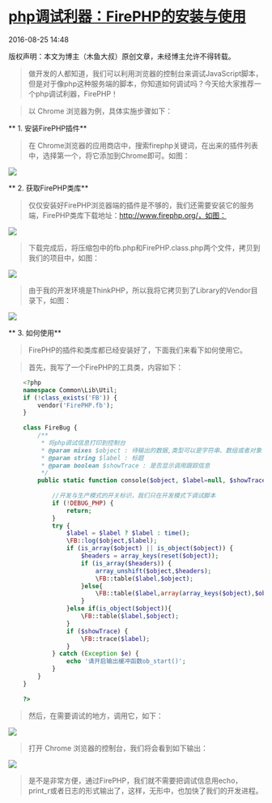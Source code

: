 # [php调试利器：FirePHP的安装与使用][0]

 2016-08-25 14:48  

版权声明：本文为博主（木鱼大叔）原创文章，未经博主允许不得转载。

> 做开发的人都知道，我们可以利用浏览器的控制台来调试JavaScript脚本，但是对于像php这种服务端的脚本，你知道如何调试吗？今天给大家推荐一个php调试利器，FirePHP！

 > 以  Chrome  浏览器为例，具体实施步骤如下：

** 1. 安装FirePHP插件**

> 在  Chrome浏览器的应用商店中，搜索firephp关键词，在出来的插件列表中，选择第一个，将它添加到Chrome即可。如图：

![][6]

** 2. 获取FirePHP类库**

> 仅仅安装好FirePHP浏览器端的插件是不够的，我们还需要安装它的服务端，FirePHP类库下载地址：http://www.firephp.org/，如图：

![][7]

 > 下载完成后，将压缩包中的fb.php和FirePHP.class.php两个文件，拷贝到我们的项目中，如图：

![][8]

 > 由于我的开发环境是ThinkPHP，所以我将它拷贝到了Library的Vendor目录下，如图：

![][9]

** 3. 如何使用**

> FirePHP的插件和类库都已经安装好了，下面我们来看下如何使用它。

> 首先，我写了一个FirePHP的工具类，内容如下：

```php
    <?php
    namespace Common\Lib\Util;
    if (!class_exists('FB')) {
        vendor('FirePHP.fb');
    }
    
    class FireBug {
        /**
         * 将php调试信息打印到控制台
         * @param mixes $object : 待输出的数据,类型可以是字符串、数组或者对象
         * @param string $label : 标题
         * @param boolean $showTrace : 是否显示调用跟踪信息
         */ 
        public static function console($object, $label=null, $showTrace=false){
            
            //开发与生产模式的开关标识，我们只在开发模式下调试脚本
            if (!DEBUG_PHP) {
                return;
            }
            try {
                $label = $label ? $label : time();
                \FB::log($object,$label);
                if (is_array($object) || is_object($object)) {
                    $headers = array_keys(reset($object));
                    if (is_array($headers)) {
                        array_unshift($object,$headers);
                        \FB::table($label,$object);
                    }else{
                        \FB::table($label,array(array_keys($object),$object));
                    }
                }else if(is_object($object)){
                    \FB::table($label,$object);
                }
                if ($showTrace) {
                    \FB::trace($label);
                }
            } catch (Exception $e) {
                echo '请开启输出缓冲函数ob_start()';
            }
        }
    }
    
    ?>
```
> 然后，在需要调试的地方，调用它，如下：

![][11]

 > 打开  Chrome  浏览器的控制台，我们将会看到如下输出：

![][12]

 > 是不是非常方便，通过FirePHP，我们就不需要把调试信息用echo，print_r或者日志的形式输出了，这样，无形中，也加快了我们的开发进程。

[0]: /tdcqfyl/article/details/52314470
[6]: http://img.blog.csdn.net/20160825145505313
[7]: http://img.blog.csdn.net/20160825150024585
[8]: http://img.blog.csdn.net/20160825150433185
[9]: http://img.blog.csdn.net/20160825150751080
[10]: #
[11]: http://img.blog.csdn.net/20160825151423711
[12]: http://img.blog.csdn.net/20160825151816040
